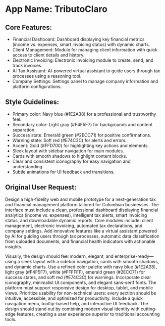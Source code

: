 # **App Name**: TributoClaro

## Core Features:

- Financial Dashboard: Dashboard displaying key financial metrics (income vs. expenses, smart invoicing status) with dynamic charts.
- Client Management: Module for managing client information with quick access to client details and history.
- Electronic Invoicing: Electronic invoicing module to create, send, and track invoices.
- AI Tax Assistant: AI-powered virtual assistant to guide users through tax processes using a reasoning tool.
- Company Settings: Settings panel to manage company information and platform configurations.

## Style Guidelines:

- Primary color: Navy blue (#1E2A38) for a professional and trustworthy feel.
- Secondary color: Light gray (#F4F5F7) for backgrounds and content separation.
- Success state: Emerald green (#2ECC71) for positive confirmations.
- Warning state: Soft red (#E74C3C) for alerts and errors.
- Accent: Gold (#FFD700) for highlighting key actions and elements.
- Sleek layout with sidebar navigation for main modules.
- Cards with smooth shadows to highlight content blocks.
- Clear and consistent iconography for easy navigation and understanding.
- Subtle animations for UI feedback and transitions.

## Original User Request:
Design a high-fidelity web and mobile prototype for a next-generation tax and financial management platform tailored for Colombian businesses. The interface must include a clean, professional dashboard displaying financial analytics (income vs. expenses), intelligent tax alerts, smart invoicing status, and downloadable dynamic reports. Core modules include: client management, electronic invoicing, automated tax declarations, and company settings. Add innovative features like a virtual assistant powered by AI for guiding users through tax processes, automatic data classification from uploaded documents, and financial health indicators with actionable insights.

Visually, the design should feel modern, elegant, and enterprise-ready—using a sleek layout with a sidebar navigation, cards with smooth shadows, and dynamic charts. Use a refined color palette with navy blue (#1E2A38), light gray (#F4F5F7), white (#FFFFFF), emerald green (#2ECC71) for success states, and soft red (#E74C3C) for warnings. Incorporate clear iconography, minimalist UI components, and elegant sans-serif fonts. The platform must support responsive design for desktop, tablet, and mobile views. Prioritize usability for non-technical users: every section should be intuitive, accessible, and optimized for productivity. Include a quick navigation menu, tooltip-based help, and interactive UI feedback. The design should stand out by combining modern visual identity with cutting-edge features, creating a user experience superior to traditional accounting tools.
  